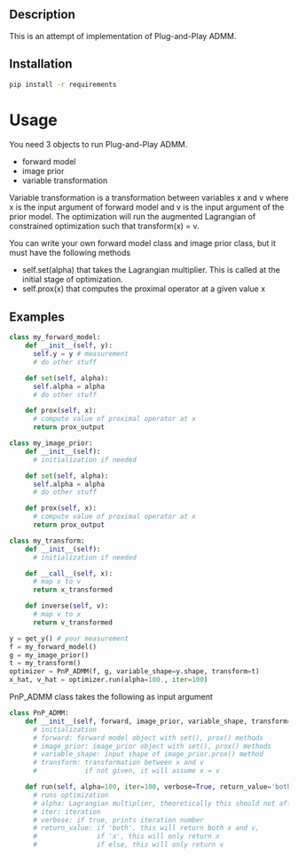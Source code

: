 ## Description
This is an attempt of implementation of Plug-and-Play ADMM.

## Installation

```bash
pip install -r requirements
```

# Usage

You need 3 objects to run Plug-and-Play ADMM.
- forward model
- image prior
- variable transformation

Variable transformation is a transformation between variables x and v where x is the input argument of forward model and v is the input argument of the prior model. The optimization will run the augmented Lagrangian of constrained optimization such that transform(x) = v.

You can write your own forward model class and image prior class, but it must have the following methods
- self.set(alpha) that takes the Lagrangian multiplier. This is called at the initial stage of optimization.
- self.prox(x) that computes the proximal operator at a given value x


## Examples
```python
class my_forward_model:
    def __init__(self, y):
      self.y = y # measurement
      # do other stuff

    def set(self, alpha):
      self.alpha = alpha
      # do other stuff

    def prox(self, x):
      # compute value of proximal operator at x
      return prox_output
```

```python
class my_image_prior:
    def __init__(self):
      # initialization if needed

    def set(self, alpha):
      self.alpha = alpha
      # do other stuff

    def prox(self, x):
      # compute value of proximal operator at x
      return prox_output
```

```python
class my_transform:
    def __init__(self):
      # initialization if needed

    def __call__(self, x):
      # map x to v
      return x_transformed

    def inverse(self, v):
      # map v to x
      return v_transformed
```

```python
y = get_y() # your measurement
f = my_forward_model()
g = my_image_prior()
t = my_transform()
optimizer = PnP_ADMM(f, g, variable_shape=y.shape, transform=t)
x_hat, v_hat = optimizer.run(alpha=100., iter=100)
```

PnP_ADMM class takes the following as input argument
```python
class PnP_ADMM:
    def __init__(self, forward, image_prior, variable_shape, transform=None):
      # initialization
      # forward: forward model object with set(), prox() methods
      # image_prior: image_prior object with set(), prox() methods
      # variable_shape: input shape of image_prior.prox() method
      # transform: transformation between x and v
      #            if not given, it will assume x = v

    def run(self, alpha=100, iter=100, verbose=True, return_value='both'):
      # runs optimization
      # alpha: Lagrangian multiplier, theoretically this should not affect the performance of convex optimization
      # iter: iteration
      # verbose: if true, prints iteration number
      # return_value: if 'both', this will return both x and v,
      #               if 'x', this will only return x
      #               if else, this will only return v                
```

